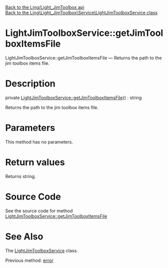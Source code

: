 [Back to the Ling/Light_JimToolbox api](https://github.com/lingtalfi/Light_JimToolbox/blob/master/doc/api/Ling/Light_JimToolbox.md)<br>
[Back to the Ling\Light_JimToolbox\Service\LightJimToolboxService class](https://github.com/lingtalfi/Light_JimToolbox/blob/master/doc/api/Ling/Light_JimToolbox/Service/LightJimToolboxService.md)


LightJimToolboxService::getJimToolboxItemsFile
================



LightJimToolboxService::getJimToolboxItemsFile — Returns the path to the jim toolbox items file.




Description
================


private [LightJimToolboxService::getJimToolboxItemsFile](https://github.com/lingtalfi/Light_JimToolbox/blob/master/doc/api/Ling/Light_JimToolbox/Service/LightJimToolboxService/getJimToolboxItemsFile.md)() : string




Returns the path to the jim toolbox items file.




Parameters
================

This method has no parameters.


Return values
================

Returns string.








Source Code
===========
See the source code for method [LightJimToolboxService::getJimToolboxItemsFile](https://github.com/lingtalfi/Light_JimToolbox/blob/master/Service/LightJimToolboxService.php#L281-L285)


See Also
================

The [LightJimToolboxService](https://github.com/lingtalfi/Light_JimToolbox/blob/master/doc/api/Ling/Light_JimToolbox/Service/LightJimToolboxService.md) class.

Previous method: [error](https://github.com/lingtalfi/Light_JimToolbox/blob/master/doc/api/Ling/Light_JimToolbox/Service/LightJimToolboxService/error.md)<br>

